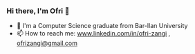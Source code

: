 ### Hi there, I'm Ofri 👋

- 🌱 I'm a Computer Science graduate from Bar-Ilan University
- 📫 How to reach me: www.linkedin.com/in/ofri-zangi , ofrizangi@gmail.com 
